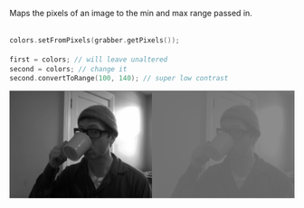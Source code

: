Maps the pixels of an image to the min and max range passed in.

```cpp

colors.setFromPixels(grabber.getPixels());

first = colors; // will leave unaltered
second = colors; // change it
second.convertToRange(100, 140); // super low contrast

```

![Converting the range of an image](ofxCvImage.convertToRange.example.png)
